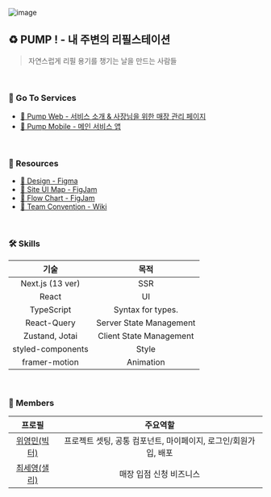 ![image](https://user-images.githubusercontent.com/50790145/219958559-d29f634f-af52-483b-acd5-d93806dd3aed.png)

## ♻️ PUMP ! - 내 주변의 리필스테이션

> 자연스럽게 리필 용기를 챙기는 날을 만드는 사람들

<br />

### 🚀 Go To Services

- [🚀 Pump Web - 서비스 소개 & 사장님을 위한 매장 관리 페이지](https://www.partners-pump.com)
- [🚀 Pump Mobile - 메인 서비스 앱](https://apps.apple.com/kr/app/pump/id1669869655)

<br />

### 🎨 Resources

- [🎨 Design - Figma](https://www.figma.com/file/45GaxsdVzEjWt5jXpd2jTx/%5Byapp%5D-Web-admin?node-id=1799%3A15197&t=5zObZYEGhsb9LkJw-1)
- [🎨 Site UI Map - FigJam](https://www.figma.com/file/5lgbGW0a37VYGm22HjSlbj/Pump-Web---Site-Map?node-id=0%3A1&t=wrvzV6rLIpSVb0xD-1)
- [🎨 Flow Chart - FigJam](https://www.figma.com/file/FdWI0AVqVqKoD9bFJ1Q7Mp/Pump-Web---Flow-Chart?node-id=1%3A104&t=Xgvmt1ukBWIDFiFv-1)
- [🎨 Team Convention - Wiki](https://github.com/YAPP-Github/21st-ALL-Rounder-Team-1-Web/wiki)

<br />

### 🛠️ Skills

|       기술        |          목적           |
| :---------------: | :---------------------: |
| Next.js (13 ver)  |           SSR           |
|       React       |           UI            |
|    TypeScript     |    Syntax for types.    |
|    React-Query    | Server State Management |
|  Zustand, Jotai   | Client State Management |
| styled-components |          Style          |
|   framer-motion   |        Animation        |

<br />

### 👫 Members

|                     프로필                      |                            주요역할                             |
| :---------------------------------------------: | :-------------------------------------------------------------: |
|  [위영민(빅터)](https://github.com/youngminss)  | 프로젝트 셋팅, 공통 컴포넌트, 마이페이지, 로그인/회원가입, 배포 |
| [최세영(샐리)](https://github.com/say-young516) |                     매장 입점 신청 비즈니스                     |
